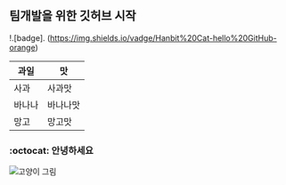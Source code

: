 ## 팀개발을 위한 깃허브 시작

!.[badge]. (https://img.shields.io/vadge/Hanbit%20Cat-hello%20GitHub-orange)

|과일|맛|
|--------|--------|
|사과|사과맛|
|바나나|바나나맛|
|망고|망고맛|

### :octocat: 안녕하세요

![고양이 그림](./images/cat.png)

